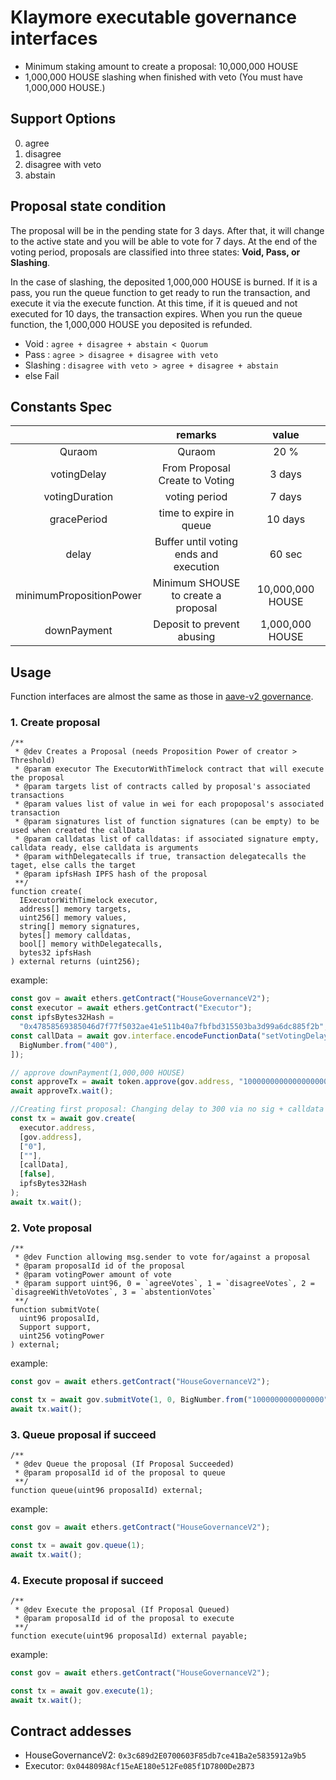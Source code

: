 # Klaymore executable governance interfaces

- Minimum staking amount to create a proposal: 10,000,000 HOUSE
- 1,000,000 HOUSE slashing when finished with veto (You must have 1,000,000 HOUSE.)

## Support Options

0. agree
1. disagree
2. disagree with veto
3. abstain

## Proposal state condition

The proposal will be in the pending state for 3 days. After that, it will change to the active state and you will be able to vote for 7 days.
At the end of the voting period, proposals are classified into three states: **Void, Pass, or Slashing**.

In the case of slashing, the deposited 1,000,000 HOUSE is burned.
If it is a pass, you run the queue function to get ready to run the transaction, and execute it via the execute function. At this time, if it is queued and not executed for 10 days, the transaction expires.
When you run the queue function, the 1,000,000 HOUSE you deposited is refunded.

- Void : `agree + disagree + abstain < Quorum`
- Pass : `agree > disagree + disagree with veto`
- Slashing : `disagree with veto > agree + disagree + abstain`
- else Fail

## Constants Spec

|                         |                remarks                 |      value       |
| :---------------------: | :------------------------------------: | :--------------: |
|         Quraom          |                 Quraom                 |       20 %       |
|       votingDelay       |     From Proposal Create to Voting     |      3 days      |
|     votingDuration      |             voting period              |      7 days      |
|       gracePeriod       |        time to expire in queue         |     10 days      |
|          delay          | Buffer until voting ends and execution |      60 sec      |
| minimumPropositionPower |  Minimum SHOUSE to create a proposal   | 10,000,000 HOUSE |
|       downPayment       |       Deposit to prevent abusing       | 1,000,000 HOUSE  |

## Usage

Function interfaces are almost the same as those in [aave-v2 governance](https://github.com/aave/governance-v2).

### 1. Create proposal

```solidity
/**
 * @dev Creates a Proposal (needs Proposition Power of creator > Threshold)
 * @param executor The ExecutorWithTimelock contract that will execute the proposal
 * @param targets list of contracts called by proposal's associated transactions
 * @param values list of value in wei for each propoposal's associated transaction
 * @param signatures list of function signatures (can be empty) to be used when created the callData
 * @param calldatas list of calldatas: if associated signature empty, calldata ready, else calldata is arguments
 * @param withDelegatecalls if true, transaction delegatecalls the taget, else calls the target
 * @param ipfsHash IPFS hash of the proposal
 **/
function create(
  IExecutorWithTimelock executor,
  address[] memory targets,
  uint256[] memory values,
  string[] memory signatures,
  bytes[] memory calldatas,
  bool[] memory withDelegatecalls,
  bytes32 ipfsHash
) external returns (uint256);

```

example:

```typescript
const gov = await ethers.getContract("HouseGovernanceV2");
const executor = await ethers.getContract("Executor");
const ipfsBytes32Hash =
  "0x47858569385046d7f77f5032ae41e511b40a7fbfbd315503ba3d99a6dc885f2b";
const callData = await gov.interface.encodeFunctionData("setVotingDelay", [
  BigNumber.from("400"),
]);

// approve downPayment(1,000,000 HOUSE)
const approveTx = await token.approve(gov.address, "10000000000000000000");
await approveTx.wait();

//Creating first proposal: Changing delay to 300 via no sig + calldata
const tx = await gov.create(
  executor.address,
  [gov.address],
  ["0"],
  [""],
  [callData],
  [false],
  ipfsBytes32Hash
);
await tx.wait();
```

### 2. Vote proposal

```solidity
/**
 * @dev Function allowing msg.sender to vote for/against a proposal
 * @param proposalId id of the proposal
 * @param votingPower amount of vote
 * @param support uint96, 0 = `agreeVotes`, 1 = `disagreeVotes`, 2 = `disagreeWithVetoVotes`, 3 = `abstentionVotes`
 **/
function submitVote(
  uint96 proposalId,
  Support support,
  uint256 votingPower
) external;

```

example:

```typescript
const gov = await ethers.getContract("HouseGovernanceV2");

const tx = await gov.submitVote(1, 0, BigNumber.from("1000000000000000"));
await tx.wait();
```

### 3. Queue proposal if succeed

```solidity
/**
 * @dev Queue the proposal (If Proposal Succeeded)
 * @param proposalId id of the proposal to queue
 **/
function queue(uint96 proposalId) external;

```

example:

```typescript
const gov = await ethers.getContract("HouseGovernanceV2");

const tx = await gov.queue(1);
await tx.wait();
```

### 4. Execute proposal if succeed

```solidity
/**
 * @dev Execute the proposal (If Proposal Queued)
 * @param proposalId id of the proposal to execute
 **/
function execute(uint96 proposalId) external payable;

```

example:

```typescript
const gov = await ethers.getContract("HouseGovernanceV2");

const tx = await gov.execute(1);
await tx.wait();
```

## Contract addesses

- HouseGovernanceV2: `0x3c689d2E0700603F85db7ce41Ba2e5835912a9b5`
- Executor: `0x0448098Acf15eAE180e512Fe085f1D7800De2B73`

